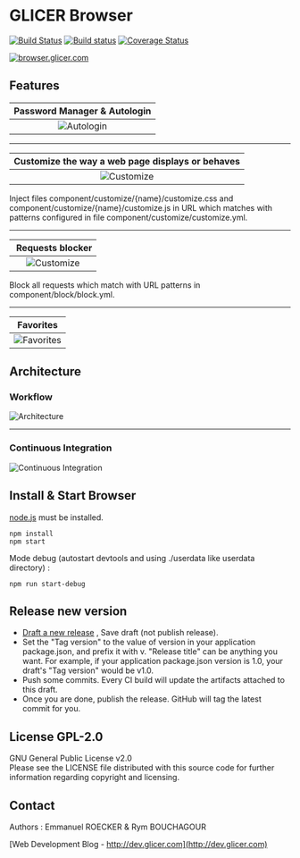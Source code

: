 # GLICER Browser

[![Build Status](https://travis-ci.org/emmanuelroecker/GL-Browser.svg?branch=master)](https://travis-ci.org/emmanuelroecker/GL-Browser)
[![Build status](https://ci.appveyor.com/api/projects/status/pi6uyjyf5dptrnwr/branch/master?svg=true)](https://ci.appveyor.com/project/emmanuelroecker/gl-browser/branch/master)
[![Coverage Status](https://coveralls.io/repos/github/emmanuelroecker/GL-Browser/badge.svg?branch=master)](https://coveralls.io/github/emmanuelroecker/GL-Browser?branch=master)

[![browser.glicer.com](https://raw.githubusercontent.com/emmanuelroecker/GL-Browser/master/doc/landing.jpg)](http://browser.glicer.com)

## Features

| Password Manager & Autologin |
|:----------------------------:|
|![Autologin](https://raw.githubusercontent.com/emmanuelroecker/GL-Browser/master/doc/autologin.gif)|

---

| Customize the way a web page displays or behaves |
|:------------------------------------------------:|
|![Customize](https://raw.githubusercontent.com/emmanuelroecker/GL-Browser/master/doc/customize.gif)|

Inject files component/customize/{name}/customize.css and component/customize/{name}/customize.js
in URL which matches with patterns configured in file component/customize/customize.yml.

---

| Requests blocker |
|:----------------:|
|![Customize](https://raw.githubusercontent.com/emmanuelroecker/GL-Browser/master/doc/block.gif)|

Block all requests which match with URL patterns in component/block/block.yml.

---

| Favorites |
|:---------:|
|![Favorites](https://raw.githubusercontent.com/emmanuelroecker/GL-Browser/master/doc/autocomplete.gif)|

## Architecture

### Workflow

![Architecture](https://raw.githubusercontent.com/emmanuelroecker/GL-Browser/master/doc/scheme_en.png)

---

### Continuous Integration

![Continuous Integration](https://raw.githubusercontent.com/emmanuelroecker/GL-Browser/master/doc/ci-schema_en.png)

## Install & Start Browser

[node.js](https://nodejs.org/) must be installed.

```console
npm install
npm start
```
Mode debug (autostart devtools and using ./userdata like userdata directory) :

```console
npm run start-debug
```

## Release new version

* [Draft a new release](https://help.github.com/articles/creating-releases/) , Save draft (not publish release).
* Set the "Tag version" to the value of version in your application package.json, and prefix it with v.
  "Release title" can be anything you want.
  For example, if your application package.json version is 1.0, your draft's "Tag version" would be v1.0.
* Push some commits. Every CI build will update the artifacts attached to this draft.
* Once you are done, publish the release. GitHub will tag the latest commit for you.



## License GPL-2.0

GNU General Public License v2.0  
Please see the LICENSE file distributed with this source code for further information regarding copyright and licensing.

## Contact

Authors : Emmanuel ROECKER & Rym BOUCHAGOUR

[Web Development Blog - http://dev.glicer.com](http://dev.glicer.com)
